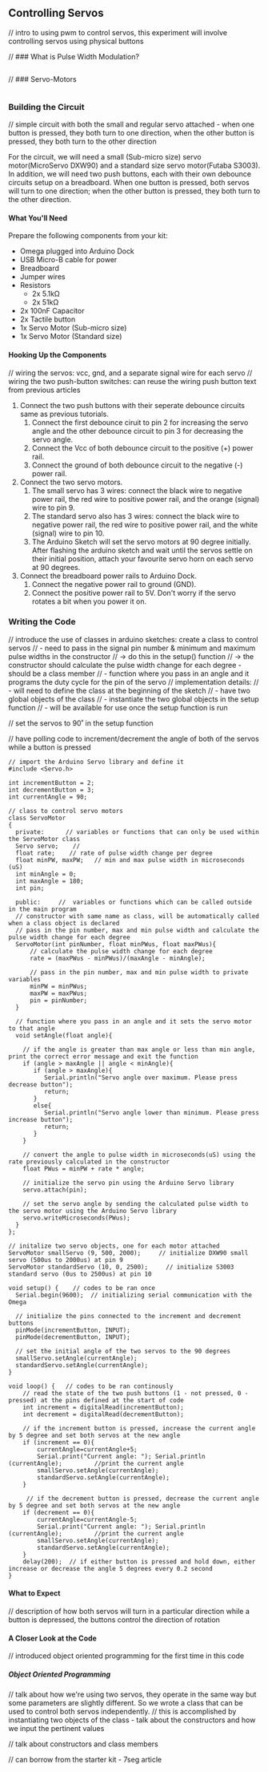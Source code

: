## Controlling Servos

// intro to using pwm to control servos, this experiment will involve controlling servos using physical buttons


// ### What is Pulse Width Modulation?

<!-- pwm -->
```{r child = '../../shared/pwm.md'}
```

// ### Servo-Motors

<!-- servo -->
```{r child = '../../shared/servos.md'}
```

### Building the Circuit

// simple circuit with both the small and regular servo attached - when one button is pressed, they both turn to one direction, when the other button is pressed, they both turn to the other direction

For the circuit, we will need a small (Sub-micro size) servo motor(MicroServo DXW90) and a standard size servo motor(Futaba S3003). In addition, we will need two push buttons, each with their own debounce circuits setup on a breadboard. When one button is pressed, both servos will turn to one direction; when the other button is pressed, they both turn to the other direction.

#### What You'll Need

Prepare the following components from your kit:

* Omega plugged into Arduino Dock
* USB Micro-B cable for power
* Breadboard
* Jumper wires
* Resistors
    * 2x 5.1kΩ
    * 2x 51kΩ
* 2x 100nF Capacitor
* 2x Tactile button
* 1x Servo Motor (Sub-micro size)
* 1x Servo Motor (Standard size)

#### Hooking Up the Components

// wiring the servos: vcc, gnd, and a separate signal wire for each servo
// wiring the two push-button switches: can reuse the wiring push button text from previous articles

1. Connect the two push buttons with their seperate debounce circuits same as previous tutorials.
    1. Connect the first debounce ciruit to pin 2 for increasing the servo angle and the other debounce circuit to pin 3 for decreasing the servo angle.
    1. Connect the Vcc of both debounce circuit to the positive (+) power rail.
    1. Connect the ground of both debounce circuit to the negative (-) power rail.
1. Connect the two servo motors.
    1. The small servo has 3 wires: connect the black wire to negative power rail, the red wire to positive power rail, and the orange (signal) wire to pin 9. 
    1. The standard servo also has 3 wires: connect the black wire to negative power rail, the red wire to positive power rail, and the white (signal) wire to pin 10.
    1. The Arduino Sketch will set the servo motors at 90 degree initially. After flashing the arduino sketch and wait until the servos settle on their initial position, attach your favourite servo horn on each servo at 90 degrees.
1. Connect the breadboard power rails to Arduino Dock.
    1. Connect the negative power rail to ground (GND).
    2. Connect the positive power rail to 5V. Don't worry if the servo rotates a bit when you power it on.

### Writing the Code

// introduce the use of classes in arduino sketches: create a class to control servos
//  - need to pass in the signal pin number & minimum and maximum pulse widths in the constructor
//    -> do this in the setup() function
//    -> the constructor should calculate the pulse width change for each degree - should be a class member
//  - function where you pass in an angle and it programs the duty cycle for the pin of the servo
//  implementation details:
//    - will need to define the class at the beginning of the sketch
//    - have two global objects of the class
//    - instantiate the two global objects in the setup function
//    - will be available for use once the setup function is run

// set the servos to 90˚ in the setup function

// have polling code to increment/decrement the angle of both of the servos while a button is pressed

``` arduino
// import the Arduino Servo library and define it
#include <Servo.h>
  
int incrementButton = 2;
int decrementButton = 3;
int currentAngle = 90;

// class to control servo motors
class ServoMotor
{
  private:      // variables or functions that can only be used within the ServoMotor class
  Servo servo;    // 
  float rate;    // rate of pulse width change per degree
  float minPW, maxPW;   // min and max pulse width in microseconds (uS)
  int minAngle = 0;
  int maxAngle = 180;
  int pin;

  public:     //  variables or functions which can be called outside in the main program
  // constructor with same name as class, will be automatically called when a class object is declared
  // pass in the pin number, max and min pulse width and calculate the pulse width change for each degree
  ServoMotor(int pinNumber, float minPWus, float maxPWus){
      // calculate the pulse width change for each degree
      rate = (maxPWus - minPWus)/(maxAngle - minAngle);

      // pass in the pin number, max and min pulse width to private variables
      minPW = minPWus;
      maxPW = maxPWus; 
      pin = pinNumber;
  }

  // function where you pass in an angle and it sets the servo motor to that angle
  void setAngle(float angle){
      
    // if the angle is greater than max angle or less than min angle, print the correct error message and exit the function
    if (angle > maxAngle || angle < minAngle){
       if (angle > maxAngle){
          Serial.println("Servo angle over maximum. Please press decrease button");
          return;
       }
       else{
          Serial.println("Servo angle lower than minimum. Please press increase button");
          return;
       }
    }

    // convert the angle to pulse width in microseconds(uS) using the rate previously calculated in the constructor
    float PWus = minPW + rate * angle;
    
    // initialize the servo pin using the Arduino Servo library
    servo.attach(pin);
    
    // set the servo angle by sending the calculated pulse width to the servo motor using the Arduino Servo library
    servo.writeMicroseconds(PWus);
  }
};

// initalize two servo objects, one for each motor attached
ServoMotor smallServo (9, 500, 2000);     // initialize DXW90 small servo (500us to 2000us) at pin 9
ServoMotor standardServo (10, 0, 2500);     // initialize S3003 standard servo (0us to 2500us) at pin 10
      
void setup() {    // codes to be ran once
  Serial.begin(9600);  // initializing serial communication with the Omega
  
  // initialize the pins connected to the increment and decrement buttons
  pinMode(incrementButton, INPUT);
  pinMode(decrementButton, INPUT);
  
  // set the initial angle of the two servos to the 90 degrees
  smallServo.setAngle(currentAngle); 
  standardServo.setAngle(currentAngle);
}

void loop() {   // codes to be ran continously
    // read the state of the two push buttons (1 - not pressed, 0 - pressed) at the pins defined at the start of code
    int increment = digitalRead(incrementButton);
    int decrement = digitalRead(decrementButton);

    // if the increment button is pressed, increase the current angle by 5 degree and set both servos at the new angle
    if (increment == 0){
        currentAngle=currentAngle+5;
        Serial.print("Current angle: "); Serial.println (currentAngle);			//print the current angle
        smallServo.setAngle(currentAngle);
        standardServo.setAngle(currentAngle);
    }

     // if the decrement button is pressed, decrease the current angle by 5 degree and set both servos at the new angle
    if (decrement == 0){
        currentAngle=currentAngle-5;
        Serial.print("Current angle: "); Serial.println (currentAngle);			//print the current angle
        smallServo.setAngle(currentAngle);
        standardServo.setAngle(currentAngle);
    }        
    delay(200);  // if either button is pressed and hold down, either increase or decrease the angle 5 degrees every 0.2 second
}
```

#### What to Expect

// description of how both servos will turn in a particular direction while a button is depressed, the buttons control the direction of rotation

#### A Closer Look at the Code

// introduced object oriented programming for the first time in this code

##### Object Oriented Programming

// talk about how we're using two servos, they operate in the same way but some parameters are slightly different. So we wrote a class that can be used to control both servos independently.
// this is accomplished by instantiating two objects of the class - talk about the constructors and how we input the pertinent values

// talk about constructors and class members

// can borrow from the starter kit - 7seg article
